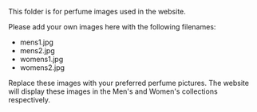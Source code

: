 This folder is for perfume images used in the website.

Please add your own images here with the following filenames:
- mens1.jpg
- mens2.jpg
- womens1.jpg
- womens2.jpg

Replace these images with your preferred perfume pictures. The website will display these images in the Men's and Women's collections respectively.
